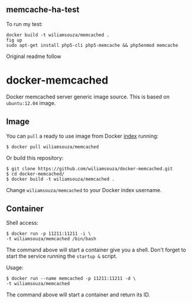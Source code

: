 memcache-ha-test
------------------

To run my test:

    docker build -t wiliamsouza/memcached .
    fig up
    sudo apt-get install php5-cli php5-memcache && php5enmod memcache

Original readme follow

docker-memcached
================

Docker memcached server generic image source. This is based on `ubuntu:12.04` image.

Image
-----

You can `pull` a ready to use image from Docker
[index](https://index.docker.io/u/wiliamsouza/) running:

```
$ docker pull wiliamsouza/memcached
```

Or build this repository:

```
$ git clone https://github.com/wiliamsouza/docker-memcached.git
$ cd docker-memcached/
$ docker build -t wiliamsouza/memcached .
```

Change `wiliamsouza/memcached` to your Docker index username.

Container
---------

Shell access:

```
$ docker run -p 11211:11211 -i \
-t wiliamsouza/memcached /bin/bash
```

The command above will start a container give you a shell. Don't
forget to start the service running the `startup &` script.

Usage:

```
$ docker run --name memcached -p 11211:11211 -d \
-t wiliamsouza/memcached
```

The command above will start a container and return its ID.
